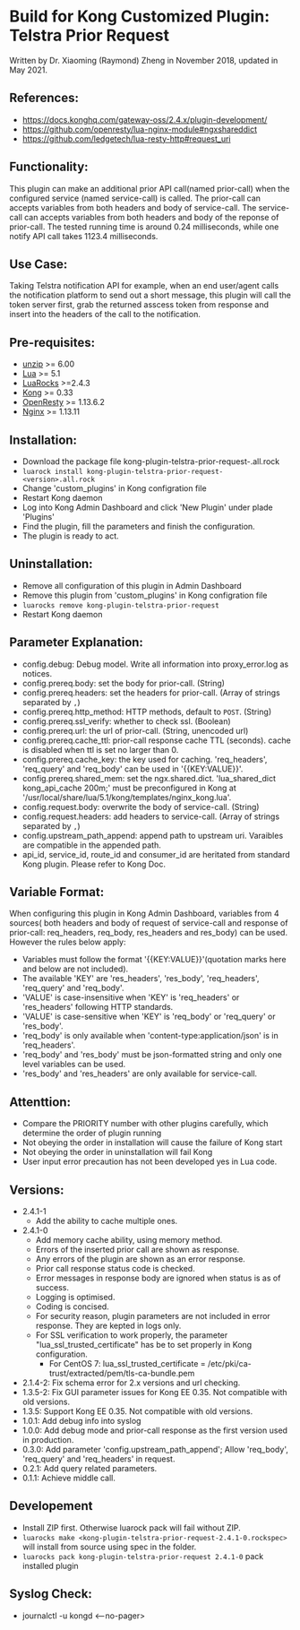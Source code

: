 # Build for Kong Customized Plugin: Telstra Prior Request
Written by Dr. Xiaoming (Raymond) Zheng in November 2018, updated in May 2021.

## References:
- https://docs.konghq.com/gateway-oss/2.4.x/plugin-development/
- https://github.com/openresty/lua-nginx-module#ngxshareddict
- https://github.com/ledgetech/lua-resty-http#request_uri


## Functionality:
This plugin can make an additional prior API call(named prior-call) when the configured service (named service-call) is called.
The prior-call can accepts variables from both headers and body of service-call.
The service-call can accepts variables from both headers and body of the reponse of prior-call.
The tested running time is around 0.24 milliseconds, while one notify API call takes 1123.4 milliseconds.

## Use Case:
Taking Telstra notification API for example, when an end user/agent calls the notification platform to send out a short message, this plugin will call the token server first, grab the returned asscess token from response and insert into the headers of the call to the notification. 

## Pre-requisites:
- [unzip](https://linuxhint.com/centos_unzip/) >= 6.00
- [Lua](https://www.lua.org/) >= 5.1
- [LuaRocks](https://luarocks.org/) >=2.4.3
- [Kong](https://konghq.com/) >= 0.33
- [OpenResty](https://openresty.org/) >= 1.13.6.2
- [Nginx](https://nginx.org/) >= 1.13.11

## Installation:
- Download the package file kong-plugin-telstra-prior-request-<version>.all.rock
-  ```luarock install kong-plugin-telstra-prior-request-<version>.all.rock```
-  Change 'custom_plugins' in Kong configration file
-  Restart Kong daemon
-  Log into Kong Admin Dashboard and click 'New Plugin' under plade 'Plugins'
-  Find the plugin, fill the parameters and finish the configuration.
-  The plugin is ready to act.

## Uninstallation:
-  Remove all configuration of this plugin in Admin Dashboard
-  Remove this plugin from 'custom_plugins' in Kong configration file
-  ```luarocks remove kong-plugin-telstra-prior-request```
-  Restart Kong daemon

## Parameter Explanation:
- config.debug: Debug model. Write all information into proxy_error.log as notices.
- config.prereq.body: set the body for prior-call. (String)
- config.prereq.headers: set the headers for prior-call. (Array of strings separated by ```,```)
- config.prereq.http_method: HTTP methods, default to ```POST```. (String)
- config.prereq.ssl_verify: whether to check ssl. (Boolean)
- config.prereq.url: the url of prior-call. (String, unencoded url)
- config.prereq.cache_ttl: prior-call response cache TTL (seconds). cache is disabled when ttl is set no larger than 0.
- config.prereq.cache_key: the key used for caching. 'req_headers', 'req_query'  and 'req_body' can be used in '{{KEY:VALUE}}'.
- config.prereq.shared_mem: set the ngx.shared.dict. 'lua_shared_dict kong_api_cache  200m;' must be preconfigured in Kong at '/usr/local/share/lua/5.1/kong/templates/nginx_kong.lua'.
- config.request.body: overwrite the body of service-call. (String)
- config.request.headers: add headers to service-call. (Array of strings separated by ```,```)
- config.upstream_path_append: append path to upstream uri. Varaibles are compatible in the appended path.
- api_id, service_id, route_id and consumer_id are heritated from standard Kong plugin. Please refer to Kong Doc.


## Variable Format:
When configuring this plugin in Kong Admin Dashboard, variables from 4 sources( both headers and body of request of service-call and response of prior-call: req_headers, req_body, res_headers and res_body) can be used. 
However the rules below apply:
- Variables must follow the format '{{KEY:VALUE}}'(quotation marks here and below are not included).
- The available 'KEY' are 'res_headers', 'res_body', 'req_headers', 'req_query'  and 'req_body'.
- 'VALUE' is case-insensitive when 'KEY' is 'req_headers' or 'res_headers' following HTTP standards.
- 'VALUE' is case-sensitive when 'KEY' is 'req_body' or 'req_query' or 'res_body'.
- 'req_body' is only available when 'content-type:application/json' is in 'req_headers'.
- 'req_body' and 'res_body' must be json-formatted string and only one level variables can be used.
- 'res_body' and 'res_headers' are only available for service-call.

## Attenttion:
-  Compare the PRIORITY number with other plugins carefully, which determine the order of plugin running
-  Not obeying the order in installation will cause the failure of Kong start
-  Not obeying the order in uninstallation will fail Kong
-  User input error precaution has not been developed yes in Lua code.

## Versions:
- 2.4.1-1
    - Add the ability to cache multiple ones.
- 2.4.1-0
    - Add memory cache ability, using memory method. 
    - Errors of the inserted prior call are shown as response.
    - Any errors of the plugin are shown as an error response.
    - Prior call response status code is checked.
    - Error messages in response body are ignored when status is as of success.
    - Logging is optimised.
    - Coding is concised.
    - For security reason, plugin parameters are not included in error response. They are kepted in logs only.
    - For SSL verification to work properly, the parameter "lua_ssl_trusted_certificate" has be to set properly in Kong configuration.
        - For CentOS 7: lua_ssl_trusted_certificate = /etc/pki/ca-trust/extracted/pem/tls-ca-bundle.pem
- 2.1.4-2: Fix schema error for 2.x versions and url checking.
- 1.3.5-2: Fix GUI parameter issues for Kong EE 0.35. Not compatible with old versions.
- 1.3.5: Support Kong EE 0.35. Not compatible with old versions.
- 1.0.1: Add debug info into syslog
- 1.0.0: Add debug mode and prior-call response as the first version used in production.
- 0.3.0: Add parameter 'config.upstream_path_append'; Allow 'req_body', 'req_query' and 'req_headers' in request.
- 0.2.1: Add query related parameters.
- 0.1.1: Achieve middle call.

## Developement
-  Install ZIP first. Otherwise luarock pack will fail without ZIP.
- ```luarocks make <kong-plugin-telstra-prior-request-2.4.1-0.rockspec>``` will install from source using spec in the folder.
- ```luarocks pack kong-plugin-telstra-prior-request 2.4.1-0``` pack installed plugin

## Syslog Check:
- journalctl -u kongd <--no-pager>

